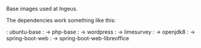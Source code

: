 Base images used at Ingeus.

The dependencies work something like this:

: ubuntu-base
: ->  php-base
:     ->  wordpress
:     ->  limesurvey
: ->  openjdk8
:     ->  spring-boot-web
:         ->  spring-boot-web-libreoffice

